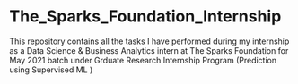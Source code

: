 # The_Sparks_Foundation_Internship
This repository contains all the tasks I have performed during my internship as a Data Science &amp; Business Analytics intern at The Sparks Foundation for May 2021 batch under Grduate Research Internship Program (Prediction using Supervised ML )
